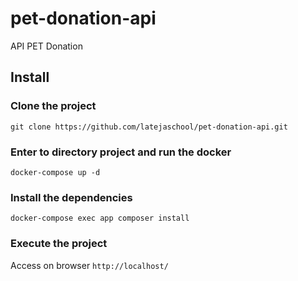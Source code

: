 # pet-donation-api
API PET Donation

## Install

### Clone the project
`git clone https://github.com/latejaschool/pet-donation-api.git`

### Enter to directory project and run the docker
`docker-compose up -d`

### Install the dependencies
`docker-compose exec app composer install`

### Execute the project
Access on browser `http://localhost/`

